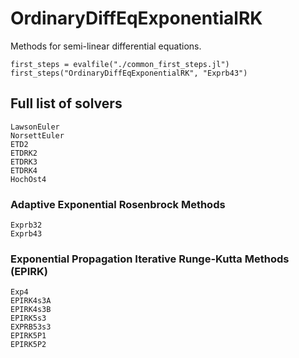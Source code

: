 # OrdinaryDiffEqExponentialRK

Methods for semi-linear differential equations.

```@eval
first_steps = evalfile("./common_first_steps.jl")
first_steps("OrdinaryDiffEqExponentialRK", "Exprb43")
```

## Full list of solvers

```@docs
LawsonEuler
NorsettEuler
ETD2
ETDRK2
ETDRK3
ETDRK4
HochOst4
```

### Adaptive Exponential Rosenbrock Methods

```@docs
Exprb32
Exprb43
```

### Exponential Propagation Iterative Runge-Kutta Methods (EPIRK)

```@docs
Exp4
EPIRK4s3A
EPIRK4s3B
EPIRK5s3
EXPRB53s3
EPIRK5P1
EPIRK5P2
```

